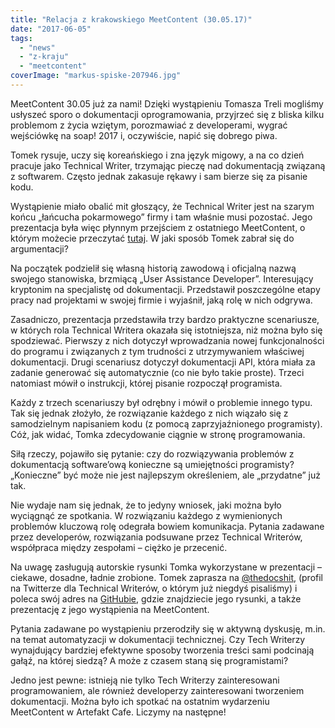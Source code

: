 ```yaml
---
title: "Relacja z krakowskiego MeetContent (30.05.17)"
date: "2017-06-05"
tags:
  - "news"
  - "z-kraju"
  - "meetcontent"
coverImage: "markus-spiske-207946.jpg"
---
```


MeetContent 30.05 już za nami! Dzięki wystąpieniu Tomasza Treli mogliśmy
usłyszeć sporo o dokumentacji oprogramowania, przyjrzeć się z bliska kilku
problemom z życia wziętym, porozmawiać z developerami, wygrać wejściówkę na
soap! 2017 i, oczywiście, napić się dobrego piwa.

Tomek rysuje, uczy się koreańskiego i zna język migowy, a na co dzień pracuje
jako Technical Writer, trzymając pieczę nad dokumentacją związaną z softwarem.
Często jednak zakasuje rękawy i sam bierze się za pisanie kodu.

Wystąpienie miało obalić mit głoszący, że Technical Writer jest na szarym końcu
„łańcucha pokarmowego” firmy i tam właśnie musi pozostać. Jego prezentacja była
więc płynnym przejściem z ostatniego MeetContent, o którym możecie przeczytać
[tutaj](http://techwriter.pl/relacja-z-krakowskiego-spotkania-meetcontent-25-04/).
W jaki sposób Tomek zabrał się do argumentacji?

Na początek podzielił się własną historią zawodową i oficjalną nazwą swojego
stanowiska, brzmiącą „User Assistance Developer”. Interesujący kryptonim na
specjalistę od dokumentacji. Przedstawił poszczególne etapy pracy nad projektami
w swojej firmie i wyjaśnił, jaką rolę w nich odgrywa.

Zasadniczo, prezentacja przedstawiła trzy bardzo praktyczne scenariusze, w
których rola Technical Writera okazała się istotniejsza, niż można było się
spodziewać. Pierwszy z nich dotyczył wprowadzania nowej funkcjonalności do
programu i związanych z tym trudności z utrzymywaniem właściwej dokumentacji.
Drugi scenariusz dotyczył dokumentacji API, która miała za zadanie generować się
automatycznie (co nie było takie proste). Trzeci natomiast mówił o instrukcji,
której pisanie rozpoczął programista.

Każdy z trzech scenariuszy był odrębny i mówił o problemie innego typu. Tak się
jednak złożyło, że rozwiązanie każdego z nich wiązało się z samodzielnym
napisaniem kodu (z pomocą zaprzyjaźnionego programisty). Cóż, jak widać, Tomka
zdecydowanie ciągnie w stronę programowania.

Siłą rzeczy, pojawiło się pytanie: czy do rozwiązywania problemów z dokumentacją
software’ową konieczne są umiejętności programisty? „Konieczne” być może nie
jest najlepszym określeniem, ale „przydatne” już tak.

Nie wydaje nam się jednak, że to jedyny wniosek, jaki można było wyciągnąć ze
spotkania. W rozwiązaniu każdego z wymienionych problemów kluczową rolę odegrała
bowiem komunikacja. Pytania zadawane przez developerów, rozwiązania podsuwane
przez Technical Writerów, współpraca między zespołami – ciężko je przecenić.

Na uwagę zasługują autorskie rysunki Tomka wykorzystane w prezentacji – ciekawe,
dosadne, ładnie zrobione. Tomek zaprasza na
[@thedocshit](https://twitter.com/thedocshit), (profil na Twitterze dla
Technical Writerów, o którym już niegdyś pisaliśmy) i poleca swój adres na
[GitHubie](http://github.com/lotny), gdzie znajdziecie jego rysunki, a także
prezentację z jego wystąpienia na MeetContent.

Pytania zadawane po wystąpieniu przerodziły się w aktywną dyskusję, m.in. na
temat automatyzacji w dokumentacji technicznej. Czy Tech Writerzy wynajdujący
bardziej efektywne sposoby tworzenia treści sami podcinają gałąź, na której
siedzą? A może z czasem staną się programistami?

Jedno jest pewne: istnieją nie tylko Tech Writerzy zainteresowani
programowaniem, ale również developerzy zainteresowani tworzeniem dokumentacji.
Można było ich spotkać na ostatnim wydarzeniu MeetContent w Artefakt Cafe.
Liczymy na następne!
